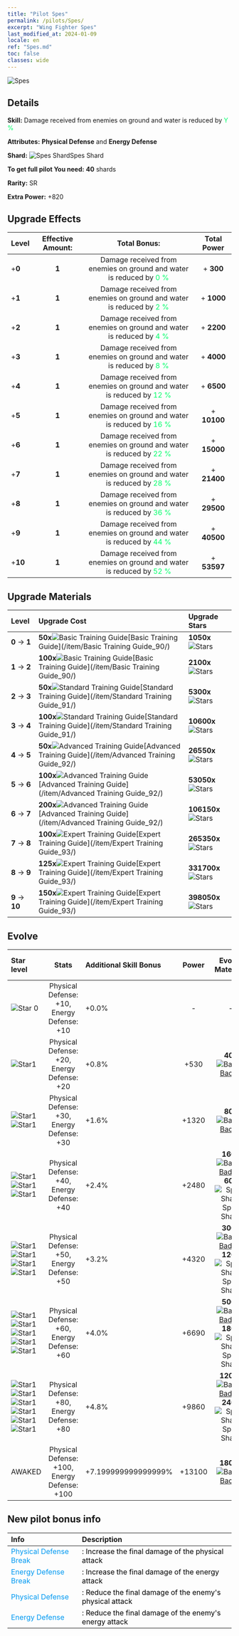 ```yaml
---
title: "Pilot Spes"
permalink: /pilots/Spes/
excerpt: "Wing Fighter Spes"
last_modified_at: 2024-01-09
locale: en
ref: "Spes.md"
toc: false
classes: wide
---
```



 ![Spes](/images/pilots/aviator_piece_5018.png)

## Details

 **Skill:** Damage received from enemies on ground and water is reduced by <span style="color: #03ff6b">Y %</span><br/><span style="color: #000000;"></span> 

 **Attributes:** **Physical Defense** and **Energy Defense**

 **Shard:** ![Spes Shard](/images/pilots/Spes_Shard_p.png)Spes Shard 

 **To get full pilot You need:** **40** shards 

 **Rarity:** SR 

 **Extra Power:** +820 



## Upgrade Effects

  |  Level | Effective Amount: |     Total Bonus:    | Total Power |
  |:----|:-----:|:-------------------:|:-------:|
  | +**0**  | **1**  | Damage received from enemies on ground and water is reduced by <span style="color: #03ff6b">0 %</span><br/><span style="color: #000000;"></span>  | + **300** |
  | +**1**  | **1**  | Damage received from enemies on ground and water is reduced by <span style="color: #03ff6b">2 %</span><br/><span style="color: #000000;"></span>  | + **1000** |
  | +**2**  | **1**  | Damage received from enemies on ground and water is reduced by <span style="color: #03ff6b">4 %</span><br/><span style="color: #000000;"></span>  | + **2200** |
  | +**3**  | **1**  | Damage received from enemies on ground and water is reduced by <span style="color: #03ff6b">8 %</span><br/><span style="color: #000000;"></span>  | + **4000** |
  | +**4**  | **1**  | Damage received from enemies on ground and water is reduced by <span style="color: #03ff6b">12 %</span><br/><span style="color: #000000;"></span>  | + **6500** |
  | +**5**  | **1**  | Damage received from enemies on ground and water is reduced by <span style="color: #03ff6b">16 %</span><br/><span style="color: #000000;"></span>  | + **10100** |
  | +**6**  | **1**  | Damage received from enemies on ground and water is reduced by <span style="color: #03ff6b">22 %</span><br/><span style="color: #000000;"></span>  | + **15000** |
  | +**7**  | **1**  | Damage received from enemies on ground and water is reduced by <span style="color: #03ff6b">28 %</span><br/><span style="color: #000000;"></span>  | + **21400** |
  | +**8**  | **1**  | Damage received from enemies on ground and water is reduced by <span style="color: #03ff6b">36 %</span><br/><span style="color: #000000;"></span>  | + **29500** |
  | +**9**  | **1**  | Damage received from enemies on ground and water is reduced by <span style="color: #03ff6b">44 %</span><br/><span style="color: #000000;"></span>  | + **40500** |
  | +**10**  | **1**  | Damage received from enemies on ground and water is reduced by <span style="color: #03ff6b">52 %</span><br/><span style="color: #000000;"></span>  | + **53597** |




## Upgrade Materials

  |  Level |      Upgrade Cost   |  Upgrade Stars  |
  |:-------|:--------------------|:----------------|
  | **0** -> **1**  | **50x**![Basic Training Guide](/images/item/Basic_Training_Guide_p.png)[Basic Training Guide](/item/Basic Training Guide_90/) | **1050x**![Stars](/images/item/Stars_p.png) |
  | **1** -> **2**  | **100x**![Basic Training Guide](/images/item/Basic_Training_Guide_p.png)[Basic Training Guide](/item/Basic Training Guide_90/) | **2100x**![Stars](/images/item/Stars_p.png) |
  | **2** -> **3**  | **50x**![Standard Training Guide](/images/item/Standard_Training_Guide_p.png)[Standard Training Guide](/item/Standard Training Guide_91/) | **5300x**![Stars](/images/item/Stars_p.png) |
  | **3** -> **4**  | **100x**![Standard Training Guide](/images/item/Standard_Training_Guide_p.png)[Standard Training Guide](/item/Standard Training Guide_91/) | **10600x**![Stars](/images/item/Stars_p.png) |
  | **4** -> **5**  | **50x**![Advanced Training Guide](/images/item/Advanced_Training_Guide_p.png)[Advanced Training Guide](/item/Advanced Training Guide_92/) | **26550x**![Stars](/images/item/Stars_p.png) |
  | **5** -> **6**  | **100x**![Advanced Training Guide](/images/item/Advanced_Training_Guide_p.png)[Advanced Training Guide](/item/Advanced Training Guide_92/) | **53050x**![Stars](/images/item/Stars_p.png) |
  | **6** -> **7**  | **200x**![Advanced Training Guide](/images/item/Advanced_Training_Guide_p.png)[Advanced Training Guide](/item/Advanced Training Guide_92/) | **106150x**![Stars](/images/item/Stars_p.png) |
  | **7** -> **8**  | **100x**![Expert Training Guide](/images/item/Expert_Training_Guide_p.png)[Expert Training Guide](/item/Expert Training Guide_93/) | **265350x**![Stars](/images/item/Stars_p.png) |
  | **8** -> **9**  | **125x**![Expert Training Guide](/images/item/Expert_Training_Guide_p.png)[Expert Training Guide](/item/Expert Training Guide_93/) | **331700x**![Stars](/images/item/Stars_p.png) |
  | **9** -> **10**  | **150x**![Expert Training Guide](/images/item/Expert_Training_Guide_p.png)[Expert Training Guide](/item/Expert Training Guide_93/) | **398050x**![Stars](/images/item/Stars_p.png) |




## Evolve

  |  Star level | Stats | Additional Skill Bonus | Power | Evolve Materials | Awake Costs Shards |
  |:------------|:-----:|:-------------------|:----------------:|:--------------------:|:-------------|
  | ![Star 0](/images/s0.png)  | Physical Defense: +10, Energy Defense: +10  | +0.0%  | -  | -  |  |
  | ![Star1](/images/s1.png)  | Physical Defense: +20, Energy Defense: +20  | +0.8%  | +530  | **40x**![Badge](/images/item/Badge_p.png)[Badge](/item/Badge_94/)  |  |
  | ![Star1](/images/s1.png)![Star1](/images/s1.png)  | Physical Defense: +30, Energy Defense: +30  | +1.6%  | +1320  | **80x**![Badge](/images/item/Badge_p.png)[Badge](/item/Badge_94/)  |  |
  | ![Star1](/images/s1.png)![Star1](/images/s1.png)![Star1](/images/s1.png)  | Physical Defense: +40, Energy Defense: +40  | +2.4%  | +2480  | **160x**![Badge](/images/item/Badge_p.png)[Badge](/item/Badge_94/), **60x**![Spes Shard](/images/pilots/Spes_Shard_p.png)Spes Shard  |  |
  | ![Star1](/images/s1.png)![Star1](/images/s1.png)![Star1](/images/s1.png)![Star1](/images/s1.png)  | Physical Defense: +50, Energy Defense: +50  | +3.2%  | +4320  | **300x**![Badge](/images/item/Badge_p.png)[Badge](/item/Badge_94/), **120x**![Spes Shard](/images/pilots/Spes_Shard_p.png)Spes Shard  |  |
  | ![Star1](/images/s1.png)![Star1](/images/s1.png)![Star1](/images/s1.png)![Star1](/images/s1.png)![Star1](/images/s1.png)  | Physical Defense: +60, Energy Defense: +60  | +4.0%  | +6690  | **500x**![Badge](/images/item/Badge_p.png)[Badge](/item/Badge_94/), **180x**![Spes Shard](/images/pilots/Spes_Shard_p.png)Spes Shard  |  ![R](/images/pilots/R_p.png) x200 |
  | ![Star1](/images/s1.png)![Star1](/images/s1.png)![Star1](/images/s1.png)![Star1](/images/s1.png)![Star1](/images/s1.png)![Star1](/images/s1.png)  | Physical Defense: +80, Energy Defense: +80  | +4.8%  | +9860  | **1200x**![Badge](/images/item/Badge_p.png)[Badge](/item/Badge_94/), **240x**![Spes Shard](/images/pilots/Spes_Shard_p.png)Spes Shard  |  ![R](/images/pilots/R_p.png) x400 |
  | AWAKED  | Physical Defense: +100, Energy Defense: +100  | +7.199999999999999%  | +13100  | **1800x**![Badge](/images/item/Badge_p.png)[Badge](/item/Badge_94/)  |  ![SR](/images/pilots/SR_p.png) x800 ![R](/images/pilots/R_p.png) x800 ![N](/images/pilots/N_p.png) x1500 |



## New pilot bonus info

  |  Info |  Description |
  |:------|:-------------|
  | <span style="color: #0099f2">Physical Defense Break</span> | <span style="color: #000000;">: Increase the final damage of the physical attack</span> |
  | <span style="color: #0099f2">Energy Defense Break</span> | <span style="color: #000000;">: Increase the final damage of the energy attack</span> |
  | <span style="color: #0099f2">Physical Defense</span> | <span style="color: #000000;">: Reduce the final damage of the enemy's physical attack</span> |
  | <span style="color: #0099f2">Energy Defense</span> | <span style="color: #000000;">: Reduce the final damage of the enemy's energy attack</span> |

